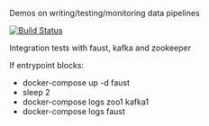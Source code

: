 Demos on writing/testing/monitoring data pipelines

[![Build Status](https://travis-ci.org/nicosmaris/data-piepeline.svg?branch=master)](https://travis-ci.org/nicosmaris/data-pipeline)

Integration tests with faust, kafka and zookeeper

If entrypoint blocks:

  - docker-compose up -d faust
  - sleep 2
  - docker-compose logs zoo1 kafka1
  - docker-compose logs faust
 
